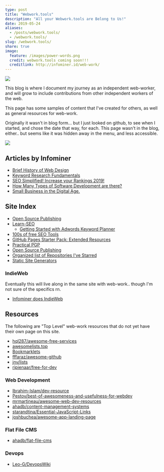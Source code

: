 ```yaml
---
type: post
title: "Webwork.tools"
description: "All your Webwork.tools are Belong to Us!"
date: 2019-05-24
aliases:
  - /posts/webwork.tools/
  - /webwork.tools/
slug: /webwork.tools/
share: true
image:
  feature: /images/power-words.png
  credit: webwork.tools coming soon!!!
  creditlink: http://infominer.id/web-work/
---
```


![](https://infominer.id/web-work/images/webwork-tools.png)

This blog is where I document my journey as an independent web-worker, and will grow to include contributions from other independent workers of the web.

This page has some samples of content that I've created for others, as well as general resources for web-work.

Originally it wasn't in blog form... but I just looked on github, to see when I started, and chose the date that way, for each. This page wasn't in the blog, either.. but seems like it was hidden away in the menu, and less accessible.


![](https://imgur.com/j1TZ1Zf.png)

## Articles by Infominer

* <a href="https://www.csbtechemporium.com/web-design-history/" target="_blank">Brief History of Web Design</a>
* <a href="https://www.csbtechemporium.com/keyword-research-fundamentals/" target="_blank">Keyword Research Fundamentals</a>
* <a href="https://csbtechemporium.com/seo-simplified-2019" target="_blank">SEO Simplified! Increase your Rankings 2019!</a>
* <a href="https://www.csbtechemporium.com/types-of-computer-programming/" target="_blank">How Many Types of Software Development are there?</a>
* <a href="https://www.csbtechemporium.com/digital-age-small-business/" target="_blank">Small Business in the Digital Age.</a>

## Site Index

* [Open Source Publishing](https://infominer.id/web-work/open-source-publishing/)
* [Learn-SEO](https://infominer.id/web-work/learn-seo/)
  * [Getting Started with Adwords Keyword Planner](https://infominer.id/web-work/getting-started-adwords-keyword-planner/)
* [100s of free SEO Tools](https://infominer.id/web-work/seo-tools/)
* [GitHub Pages Starter Pack: Extended Resources](https://infominer.id/web-work/github-pages-starter-pack/)
* [Practical PGP](https://infominer.id/web-work/practical-pgp/)
* [Open Source Publishing](https://infominer.id/web-work/open-source-publishing/)
* [Organized list of Repositories I've Starred](https://infominer.id/web-work/infominer33-github-stars/)
* [Static Site Generators](https://infominer.id/web-work/static-site-generators)

### IndieWeb

Eventually this will live along in the same site with web-work.. though I'm not sure of the specifics rn.

* [Infominer does IndieWeb](https://infominer.id/indieweb/)

## Resources

The following are "Top Level" web-work resources that do not yet have their own page on this site.


* [hql287/awesome-free-services](https://github.com/hql287/awesome-free-services)
* [awesomelists.top](https://awesomelists.top)
* [Bookmarklets](http://marklets.com/FAQ.aspx)
* [fffaraz/awesome-github](https://github.com/fffaraz/awesome-github)
* [jnv/lists](https://github.com/jnv/lists)
* [ripienaar/free-for-dev](https://github.com/ripienaar/free-for-dev)


### Web Development
* [Ibrahim-Islam/dev-resource](https://github.com/Ibrahim-Islam/dev-resource)
* [Pestov/best-of-awesomeness-and-usefulness-for-webdev](https://github.com/Pestov/best-of-awesomeness-and-usefulness-for-webdev)
* [mrmartineau/awesome-web-dev-resources](https://github.com/mrmartineau/awesome-web-dev-resources)
* [ahadb/content-management-systems](https://github.com/ahadb/content-management-systems)
* [starandtina/Essential-JavaScript-Links](https://github.com/starandtina/Essential-JavaScript-Links)
* [joshbuchea/awesome-app-landing-page](https://github.com/joshbuchea/awesome-app-landing-page)

### Flat File CMS

* [ahadb/flat-file-cms](https://github.com/ahadb/flat-file-cms)



### Devops

* [Leo-G/DevopsWiki](https://github.com/Leo-G/DevopsWiki)
